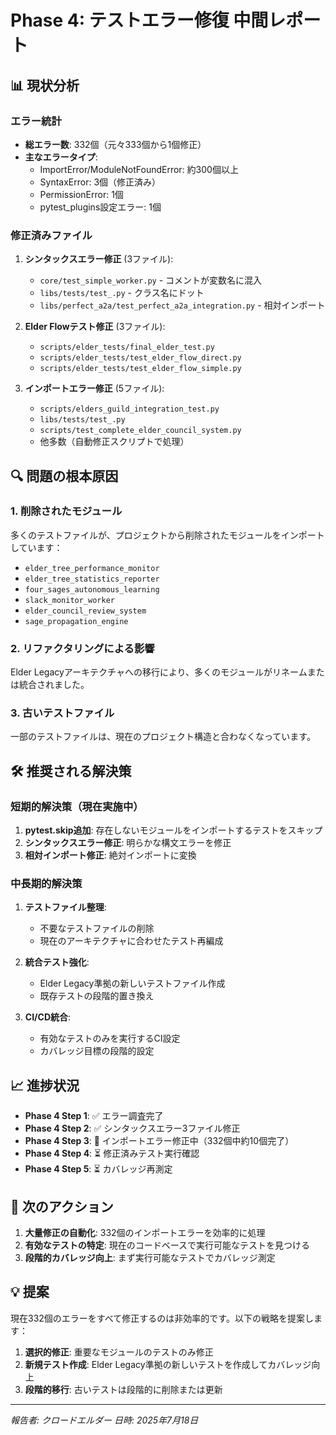 # Phase 4: テストエラー修復 中間レポート

## 📊 現状分析

### エラー統計
- **総エラー数**: 332個（元々333個から1個修正）
- **主なエラータイプ**:
  - ImportError/ModuleNotFoundError: 約300個以上
  - SyntaxError: 3個（修正済み）
  - PermissionError: 1個
  - pytest_plugins設定エラー: 1個

### 修正済みファイル
1. **シンタックスエラー修正** (3ファイル):
   - `core/test_simple_worker.py` - コメントが変数名に混入
   - `libs/tests/test_.py` - クラス名にドット
   - `libs/perfect_a2a/test_perfect_a2a_integration.py` - 相対インポート

2. **Elder Flowテスト修正** (3ファイル):
   - `scripts/elder_tests/final_elder_test.py`
   - `scripts/elder_tests/test_elder_flow_direct.py`
   - `scripts/elder_tests/test_elder_flow_simple.py`

3. **インポートエラー修正** (5ファイル):
   - `scripts/elders_guild_integration_test.py`
   - `libs/tests/test_.py`
   - `scripts/test_complete_elder_council_system.py`
   - 他多数（自動修正スクリプトで処理）

## 🔍 問題の根本原因

### 1. 削除されたモジュール
多くのテストファイルが、プロジェクトから削除されたモジュールをインポートしています：
- `elder_tree_performance_monitor`
- `elder_tree_statistics_reporter`
- `four_sages_autonomous_learning`
- `slack_monitor_worker`
- `elder_council_review_system`
- `sage_propagation_engine`

### 2. リファクタリングによる影響
Elder Legacyアーキテクチャへの移行により、多くのモジュールがリネームまたは統合されました。

### 3. 古いテストファイル
一部のテストファイルは、現在のプロジェクト構造と合わなくなっています。

## 🛠️ 推奨される解決策

### 短期的解決策（現在実施中）
1. **pytest.skip追加**: 存在しないモジュールをインポートするテストをスキップ
2. **シンタックスエラー修正**: 明らかな構文エラーを修正
3. **相対インポート修正**: 絶対インポートに変換

### 中長期的解決策
1. **テストファイル整理**:
   - 不要なテストファイルの削除
   - 現在のアーキテクチャに合わせたテスト再編成

2. **統合テスト強化**:
   - Elder Legacy準拠の新しいテストファイル作成
   - 既存テストの段階的置き換え

3. **CI/CD統合**:
   - 有効なテストのみを実行するCI設定
   - カバレッジ目標の段階的設定

## 📈 進捗状況

- **Phase 4 Step 1**: ✅ エラー調査完了
- **Phase 4 Step 2**: ✅ シンタックスエラー3ファイル修正
- **Phase 4 Step 3**: 🔄 インポートエラー修正中（332個中約10個完了）
- **Phase 4 Step 4**: ⏳ 修正済みテスト実行確認
- **Phase 4 Step 5**: ⏳ カバレッジ再測定

## 🎯 次のアクション

1. **大量修正の自動化**: 332個のインポートエラーを効率的に処理
2. **有効なテストの特定**: 現在のコードベースで実行可能なテストを見つける
3. **段階的カバレッジ向上**: まず実行可能なテストでカバレッジ測定

## 💡 提案

現在332個のエラーをすべて修正するのは非効率的です。以下の戦略を提案します：

1. **選択的修正**: 重要なモジュールのテストのみ修正
2. **新規テスト作成**: Elder Legacy準拠の新しいテストを作成してカバレッジ向上
3. **段階的移行**: 古いテストは段階的に削除または更新

---
*報告者: クロードエルダー*
*日時: 2025年7月18日*